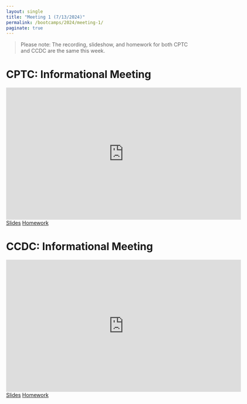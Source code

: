 ```yaml
---
layout: single
title: "Meeting 1 (7/13/2024)"
permalink: /bootcamps/2024/meeting-1/
paginate: true
---
```


> Please note: The recording, slideshow, and homework for both CPTC and CCDC are the same this week.

# CPTC: Informational Meeting
<iframe width="640" height="360" src="https://www.youtube-nocookie.com/embed/dH3ijqR8KtM?si=xPw1BP7tjlXRXWyT&amp;controls=0" frameborder="0" title="CPTC Video" allowfullcreen></iframe>
<br>
<a href="/bootcamps/2024/slides/meeting-1.pdf" class="btn btn--danger btn--large"><span>Slides</span></a>
<a href="/bootcamps/2024/homework/meeting-1-hw.pdf" class="btn btn--danger btn--large"><span>Homework</span></a>

# CCDC: Informational Meeting 
<iframe width="640" height="360" src="https://www.youtube-nocookie.com/embed/dH3ijqR8KtM?si=xPw1BP7tjlXRXWyT&amp;controls=0" frameborder="0" title="CCDC Video" allowfullcreen></iframe>
<br>
<a href="/bootcamps/2024/slides/meeting-1.pdf" class="btn btn--info btn--large"><span>Slides</span></a>
<a href="/bootcamps/2024/homework/meeting-1-hw.pdf" class="btn btn--info btn--large"><span>Homework</span></a>